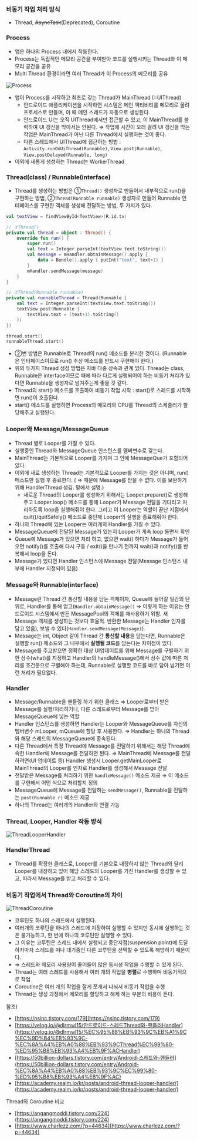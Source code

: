 ### 비동기 작업 처리 방식

- Thread, ~~AsyncTask~~(Deprecated), Coroutine

### Process

- 앱은 하나의 Process 내에서 작동한다.
- Process는 독립적인 메모리 공간을 부여받아 코드를 실행시키는 Thread와 이 메모리 공간을 공유
- Multi Thread 환경이라면 여러 Thread가 이 Process의 메모리를 공유

![Process](/preview/Process.png)

- 앱이 Process를 시작하고 최초로 갖는 Thread가 MainThread (=UIThread)
    - 안드로이드 애플리케이션을 시작하면 시스템은 메인 액티비티를 메모리로 올려 프로세스로 만들며, 이 때 메인 스레드가 자동으로 생성된다.
    - 안드로이드 UI는 오직 UIThread에서만 접근할 수 있고, 이 MainThread를 블럭하여 UI 갱신을 막아서는 안된다. ⇒ 작업에 시간이 오래 걸려 UI 갱신을 막는 작업은 MainThread가 아닌 다른 Thread에서 실행하는 것이 좋다.
    - 다른 스레드에서 UIThread에 접근하는 방법 : `Activity.runOnUiThread(Runnable)`, `View.post(Runnable)`, `View.postDelayed(Runnable, long)`
- 이외에 새롭게 생성하는 Thread는 WorkerThread

### Thread(class) / Runnable(interface)

- Thread를 생성하는 방법은 ①`Thread()` 생성자로 만들어서 내부적으로 run()을 구현하는 방법, ②`Thread(Runnable runnable)` 생성자로 만들어 Runnable 인터페이스를 구현한 객체를 생성해 전달하는 방법, 두 가지가 있다.

```kotlin
val textView = findViewById<TextView>(R.id.tv)

// ①Thread()
private val thread = object : Thread() {
    override fun run() {
        super.run()
        val text = Integer.parseInt(textView.text.toString())
        val message = mHandler.obtainMessage().apply {
            data = Bundle().apply { putInt("text", text+1) }
        }
        mHandler.sendMessage(message)
    }
}

// ②Thread(Runnable runnable)
private val runnableThread = Thread(Runnable {
    val text = Integer.parseInt(textView.text.toString())
    textView.post(Runnable {
        textView.text = (text+1).toString()
    })
})

thread.start()
runnableThread.start()
```

- ②번 방법은 Runnable로 Thread의 run() 메소드를 분리한 것이다. (Runnable은 인터페이스이므로 run() 추상 메소드를 반드시 구현해야 한다.)
- 위의 두가지 Thread 생성 방법은 자바 다중 상속과 관계 있다. Thread는 class, Runnable은 interface이므로 때에 따라 다르게 실행되어야 하는 비동기 처리가 있다면 Runnable을 생성자로 넘겨주는게 좋을 것 같다.
- Thread의 start() 메소드를 호출하여 비동기 작업 시작 : start()로 스레드를 시작하면 run()이 호출된다.
- start() 메소드를 실행하면 Process의 메모리와 CPU를 Thread의 스케쥴러가 할당해주고 실행된다.

### Looper와 Message/MessageQueue

- Thread 별로 Looper를 가질 수 있다.
- 실행중인 Thread와 MessageQueue 인스턴스를 멤버변수로 갖는다.
- MainThread는 기본적으로 Looper를 가지며 그 안에 MessageQue가 포함되어 있다.
- 이외에 새로 생성하는 Thread는 기본적으로 Looper를 가지는 것은 아니며, run() 메소드만 실행 후 종료한다. ( ⇒ 때문에 Message를 받을 수 없다. 이를 보완하기 위해 HandlerThread 생김. 밑에서 설명.)
    - 새로운 Thread의 Looper를 생성하기 위해서는 Looper.prepare()로 생성해주고 Looper.loop() 메소드를 통해 Looper가 Message 전달을 기다리고 처리하도록 loop을 실행해줘야 한다. 그리고 이 Looper는 역할이 끝난 지점에서 quit()/quitSafely() 메소드로 중단해 Looper의 실행을 종료해줘야 한다.
- 하나의 Thread에 있는 Looper는 여러개의 Handler를 가질 수 있다.
- MessageQueue에 전달된 Message가 있는지 Looper가 계속 loop 돌면서 확인
- Queue에 Message가 있으면 처리 하고, 없으면 wait() 하다가 Message가 들어오면 notify()를 호출해 다시 구동 / exit()을 만나기 전까지 wait()과  notify()를 반복해서 loop을 돈다.
- Message가 있다면 Handler 인스턴스에 Message 전달(Message 인스턴스 내부에 Handler 지정되어 있음)

### Message와 Runnable(interface)

- Message란 Thread 간 통신할 내용을 담는 객체이자, Queue에 들어갈 일감의 단위로, Handler를 통해 얻고(`Handler.obtainMessage()` ⇒ 이렇게 하는 이유는 안드로이드 시스템에서 만든 MessagePool의 객체를 재사용하기 위함. 새 Message 객체를 생성하는 것보다 효율적. 반환한 Message는 Handler 인자를 담고 있음), 보낼 수 있다(`Handler.sendMessage(Message)`).
- Message는 int, Object 같이 Thread 간 **통신할 내용**을 담는다면, Runnable은 실행할 run() 메소드와 그 내부에서 **실행될 코드**를 담는다는 차이점이 있다.
- Message를 주고받으면 정확한 대상 UI업데이트를 위해 Message를 구별하기 위한 상수(what)를 지정하고 Handler의 handleMessage()에서 상수 값에 따른 처리를 조건문으로 구별해야 하는데, Runnable로 실행할 코드를 바로 담아 넘기면 이런 처리가 필요없다.

### Handler

- Message/Runnable을 핸들링 하기 위한 클래스 ⇒ Looper로부터 받은 Message를 실행/처리하거나, 다른 스레드로부터 Message를 받아 MessageQueue에 넣는 역할
- Handler 인스턴스를 생성하면 Handler는 Looper와 MessageQueue를 자신의 멤버변수 mLooper, mQueue에 할당 후 사용한다. ⇒ Handler는 하나의 Thread와 해당 스레드의 MessageQueue에 종속된다.
- 다른 Thread에서 특정 Thread에 Message를 전달하기 위해서는 해당 Thread에 속한 Handler에 Message를 전달하면 된다. ⇒ MainThread에 Message를 전달하려면(UI 업데이트 등) Handler 생성시 Looper.getMainLooper로 MainThread의 Looper를 인자로 Handler를 생성해서 Message 전달
- 전달받은 Message를 처리하기 위한 `handleMessage()` 메소드 제공 ⇒ 이 메소드를 구현해서 어떤 식으로 처리할지 정의
- MessageQueue에 Message를 전달하는 `sendMessage()`, Runnable을 전달하는 `post(Runnable r)` 메소드 제공
- 하나의 Thread는 여러개의 Handler와 연결 가능

### Thread, Looper, Handler 작동 방식

![ThreadLooperHandler](preview/ThreadLooperHandler.png)

### HandlerThread

- Thread를 확장한 클래스로, Looper를 기본으로 내장하지 않는 Thread와 달리 Looper를 내장하고 있어 해당 스레드의 Looper를 가진 Handler를 생성할 수 있고, 따라서 Message를 받고 처리할 수 있다.

### 비동기 작업에서 Thread와 Coroutine의 차이

![ThreadCoroutine](preview/ThreadCoroutine.png)

- 코루틴도 하나의 스레드에서 실행된다.
- 여러개의 코루틴을 하나의 스레드에 지정하여 실행할 수 있지만 동시에 실행하는 것은 불가능하고, 한 번에 하나의 코루틴만 실행할 수 있다.
- 그 이유는 코루틴은 스레드 내에서 실행되고 중단지점(suspension point)에 도달하자마자 스레드를 떠나 대기중인 다른 코루틴을 선택할 수 있도록 해방하기 때문이다.
- ⇒ 스레드와 메모리 사용량이 줄어들어 많은 동시성 작업을 수행할 수 있게 된다.
- Thread는 여러 스레드를 사용해서 여러 개의 작업을 **병렬**로 수행하며 비동기적으로 작업
- Coroutine은 여러 개의 작업을 잘게 쪼개서 나눠서 비동기 작업을 수행
- Thread는 생성 과정에서 메모리를 할당하고 해제 하는 부분의 비용이 든다.

참조)

- [https://nsinc.tistory.com/179](https://nsinc.tistory.com/179)
- [https://velog.io/@dlrmwl15/안드로이드-스레드Thread와-핸들러Handler](https://velog.io/@dlrmwl15/%EC%95%88%EB%93%9C%EB%A1%9C%EC%9D%B4%EB%93%9C-%EC%8A%A4%EB%A0%88%EB%93%9CThread%EC%99%80-%ED%95%B8%EB%93%A4%EB%9F%ACHandler)
- [https://50billion-dollars.tistory.com/entry/Android-스레드와-핸들러](https://50billion-dollars.tistory.com/entry/Android-%EC%8A%A4%EB%A0%88%EB%93%9C%EC%99%80-%ED%95%B8%EB%93%A4%EB%9F%AC)
- [https://academy.realm.io/kr/posts/android-thread-looper-handler/](https://academy.realm.io/kr/posts/android-thread-looper-handler/)

Thread와 Coroutine 비교

- [https://angangmoddi.tistory.com/224](https://angangmoddi.tistory.com/224)
- [https://www.charlezz.com/?p=44634](https://www.charlezz.com/?p=44634)